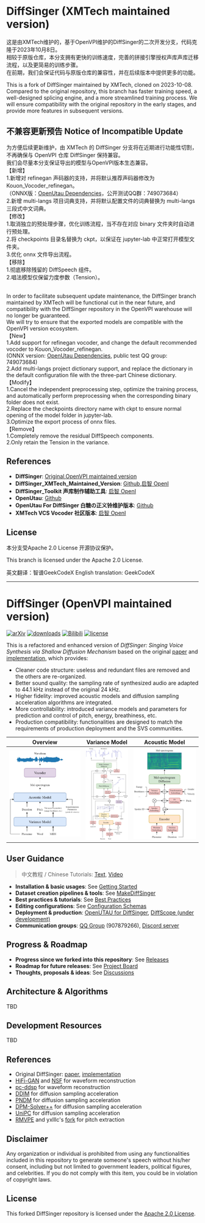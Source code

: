 # DiffSinger (XMTech maintained version)

这是由XMTech维护的，基于OpenVPI维护的DiffSinger的二次开发分支，代码克隆于2023年10月8日。
<br />相较于原版仓库，本分支拥有更快的训练速度，完善的拼接引擎授权声库声库迁移流程，以及更简易的训练步骤。
<br />在前期，我们会保证代码与原版仓库的兼容性，并在后续版本中提供更多的功能。

This is a fork of DiffSinger maintained by XMTech, cloned on 2023-10-08.
Compared to the original repository, this branch has faster training speed, a well-designed splicing engine, and a more streamlined training process.
We will ensure compatibility with the original repository in the early stages, and provide more features in subsequent versions.

## 不兼容更新预告 Notice of Incompatible Update

为方便后续更新维护，由 XMTech 的 DiffSinger 分支将在近期进行功能性切割，不再确保与 OpenVPI 仓库 DiffSinger 保持兼容。
<br />我们会尽量本分支保证导出的模型与OpenVPI版本生态兼容。
<br />【新增】
<br />1.新增对 refinegan 声码器的支持，并将默认推荐声码器修改为 Kouon_Vocoder_refinegan。
<br />（ONNX版：[OpenUtau Dependencies](https://github.com/komisteng/DiffSinger/releases/tag/v0.0.3)，公开测试QQ群：749073684）
<br />2.新增 multi-langs 项目词典支持，并将默认配置文件的词典替换为 multi-langs 三段式中文词典。
<br />【修改】
<br />1.取消独立的预处理步骤，优化训练流程，当不存在对应 binary 文件夹时自动进行预处理。
<br />2.将 checkpoints 目录名替换为 ckpt，以保证在 jupyter-lab 中正常打开模型文件夹。
<br />3.优化 onnx 文件导出流程。
<br />【移除】
<br />1.彻底移除残留的 DiffSpeech 组件。
<br />2.唱法模型仅保留力度参数（Tension）。

<br />In order to facilitate subsequent update maintenance, the DiffSinger branch maintained by XMTech will be functional cut in the near future, and compatibility with the DiffSinger repository in the OpenVPI warehouse will no longer be guaranteed.
<br />We will try to ensure that the exported models are compatible with the OpenVPI version ecosystem.
<br />【New】
<br />1.Add support for refinegan vocoder, and change the default recommended vocoder to Kouon_Vocoder_refinegan.
<br />(ONNX version: [OpenUtau Dependencies](https://github.com/komisteng/DiffSinger/releases/tag/v0.0.3), public test QQ group: 749073684)
<br />2.Add multi-langs project dictionary support, and replace the dictionary in the default configuration file with the three-part Chinese dictionary.
<br />【Modify】
<br />1.Cancel the independent preprocessing step, optimize the training process, and automatically perform preprocessing when the corresponding binary folder does not exist.
<br />2.Replace the checkpoints directory name with ckpt to ensure normal opening of the model folder in jupyter-lab.
<br />3.Optimize the export process of onnx files.
<br />【Remove】
<br />1.Completely remove the residual DiffSpeech components.
<br />2.Only retain the Tension in the variance.

## References
- **DiffSinger**: [Original](https://github.com/MoonInTheRiver/DiffSinger),[OpenVPI maintained version](https://github.com/openvpi/DiffSinger)
- **DiffSinger_XMTech_Maintained_Version**: [Github](https://github.com/komisteng/DiffSinger),[启智 OpenI](https://openi.pcl.ac.cn/XMTech/DiffSinger)
- **DiffSinger_Toolkit 声库制作辅助工具**: [启智 OpenI](https://openi.pcl.ac.cn/XMTech/DiffSinger_Toolkit)
- **OpenUtau**: [Github](https://github.com/stakira/OpenUtau)
- **OpenUtau For DiffSinger 白糖の正义铃维护版本**: [Github](https://github.com/atonyxu/OpenUtau)
- **XMTech VCS Vocoder 社区版本**: [启智 OpenI](https://openi.pcl.ac.cn/XMTech/XMTech_VCS_Hifigan_Vocoder_Community)

## License
本分支受Apache 2.0 License 开源协议保护。

This branch is licensed under the Apache 2.0 License.


英文翻译：智谱GeekCodeX
English translation: GeekCodeX

---

# DiffSinger (OpenVPI maintained version)

[![arXiv](https://img.shields.io/badge/arXiv-Paper-<COLOR>.svg)](https://arxiv.org/abs/2105.02446)
[![downloads](https://img.shields.io/github/downloads/openvpi/DiffSinger/total.svg)](https://github.com/openvpi/DiffSinger/releases)
[![Bilibili](https://img.shields.io/badge/Bilibili-Demo-blue)](https://www.bilibili.com/video/BV1be411N7JA/)
[![license](https://img.shields.io/badge/License-Apache%202.0-blue.svg)](https://github.com/openvpi/DiffSinger/blob/main/LICENSE)

This is a refactored and enhanced version of _DiffSinger: Singing Voice Synthesis via Shallow Diffusion Mechanism_ based on the original [paper](https://arxiv.org/abs/2105.02446) and [implementation](https://github.com/MoonInTheRiver/DiffSinger), which provides:

- Cleaner code structure: useless and redundant files are removed and the others are re-organized.
- Better sound quality: the sampling rate of synthesized audio are adapted to 44.1 kHz instead of the original 24 kHz.
- Higher fidelity: improved acoustic models and diffusion sampling acceleration algorithms are integrated.
- More controllability: introduced variance models and parameters for prediction and control of pitch, energy, breathiness, etc.
- Production compatibility: functionalities are designed to match the requirements of production deployment and the SVS communities.

|                                       Overview                                        |                                    Variance Model                                     |                                    Acoustic Model                                     |
|:-------------------------------------------------------------------------------------:|:-------------------------------------------------------------------------------------:|:-------------------------------------------------------------------------------------:|
| <img src="docs/resources/arch-overview.jpg" alt="arch-overview" style="zoom: 60%;" /> | <img src="docs/resources/arch-variance.jpg" alt="arch-variance" style="zoom: 50%;" /> | <img src="docs/resources/arch-acoustic.jpg" alt="arch-acoustic" style="zoom: 60%;" /> |

## User Guidance

> 中文教程 / Chinese Tutorials: [Text](https://openvpi-docs.feishu.cn/wiki/KmBFwoYDEixrS4kHcTAcajPinPe), [Video](https://www.bilibili.com/video/BV1xN411F7yM)

- **Installation & basic usages**: See [Getting Started](docs/GettingStarted.md)
- **Dataset creation pipelines & tools**: See [MakeDiffSinger](https://github.com/openvpi/MakeDiffSinger)
- **Best practices & tutorials**: See [Best Practices](docs/BestPractices.md)
- **Editing configurations**: See [Configuration Schemas](docs/ConfigurationSchemas.md)
- **Deployment & production**: [OpenUTAU for DiffSinger](https://github.com/xunmengshe/OpenUtau), [DiffScope (under development)](https://github.com/SineStriker/qsynthesis-revenge)
- **Communication groups**: [QQ Group](http://qm.qq.com/cgi-bin/qm/qr?_wv=1027&k=fibG_dxuPW5maUJwe9_ya5-zFcIwaoOR&authKey=ZgLCG5EqQVUGCID1nfKei8tCnlQHAmD9koxebFXv5WfUchhLwWxb52o1pimNai5A&noverify=0&group_code=907879266) (907879266), [Discord server](https://discord.gg/wwbu2JUMjj)

## Progress & Roadmap

- **Progress since we forked into this repository**: See [Releases](https://github.com/openvpi/DiffSinger/releases)
- **Roadmap for future releases**: See [Project Board](https://github.com/orgs/openvpi/projects/1)
- **Thoughts, proposals & ideas**: See [Discussions](https://github.com/openvpi/DiffSinger/discussions)

## Architecture & Algorithms

TBD

## Development Resources

TBD

## References

- Original DiffSinger: [paper](https://arxiv.org/abs/2105.02446), [implementation](https://github.com/MoonInTheRiver/DiffSinger)
- [HiFi-GAN](https://github.com/jik876/hifi-gan) and [NSF](https://github.com/nii-yamagishilab/project-NN-Pytorch-scripts/tree/master/project/01-nsf) for waveform reconstruction
- [pc-ddsp](https://github.com/yxlllc/pc-ddsp) for waveform reconstruction
- [DDIM](https://arxiv.org/abs/2010.02502) for diffusion sampling acceleration
- [PNDM](https://arxiv.org/abs/2202.09778) for diffusion sampling acceleration
- [DPM-Solver++](https://github.com/LuChengTHU/dpm-solver) for diffusion sampling acceleration
- [UniPC](https://github.com/wl-zhao/UniPC) for diffusion sampling acceleration
- [RMVPE](https://github.com/Dream-High/RMVPE) and yxlllc's [fork](https://github.com/yxlllc/RMVPE) for pitch extraction

## Disclaimer

Any organization or individual is prohibited from using any functionalities included in this repository to generate someone's speech without his/her consent, including but not limited to government leaders, political figures, and celebrities. If you do not comply with this item, you could be in violation of copyright laws.

## License

This forked DiffSinger repository is licensed under the [Apache 2.0 License](LICENSE).

